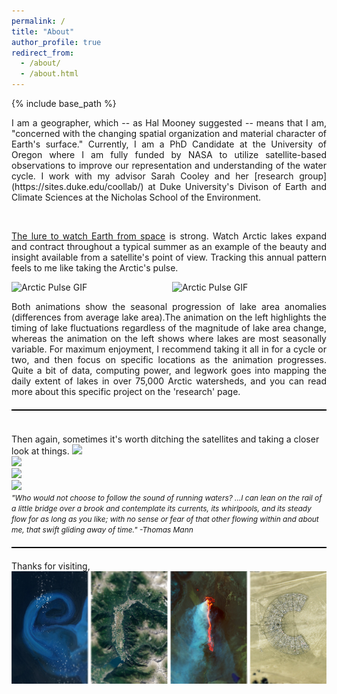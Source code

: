 ```yaml
---
permalink: /
title: "About"
author_profile: true
redirect_from: 
  - /about/
  - /about.html
---
```


{% include base_path %}
<p align="justify">
I am a geographer, which -- as Hal Mooney suggested -- means that I am, "concerned with the changing spatial organization and material character of Earth's surface."  Currently, I am a PhD Candidate at the University of Oregon where I am fully funded by NASA to utilize satellite-based observations to improve our representation and understanding of the water cycle. I work with my advisor Sarah Cooley and her [research group](https://sites.duke.edu/coollab/) at Duke University's Divison of Earth and Climate Sciences at the Nicholas School of the Environment.</p>
<br/>

<p align="justify">
<span style="font-size:1.0em;"><a href="/files/Earth-from-Space.pdf"> The lure to watch Earth from space</a> is strong.  Watch Arctic lakes expand and contract throughout a typical summer
  as an example of the beauty and insight available from a satellite's point of view. Tracking this annual pattern feels to me like taking the Arctic's pulse. 

<div style="display: flex; justify-content: center; gap: 10px;">
  <img src="/images/anom_z_12_circle.gif" width="450" alt="Arctic Pulse GIF">
  <img src="/images/anom_km_12_circle.gif" width="450" alt="Arctic Pulse GIF">
</div>

<p align="justify"><span style="font-size:1.0em;"> Both animations show the seasonal progression of lake area anomalies (differences from average lake area).The animation on the left highlights the timing of lake fluctuations regardless of the magnitude of lake area change, whereas the animation on the left shows where lakes are most seasonally variable. For maximum enjoyment, I recommend taking it all in for a cycle or two, and then focus on specific locations as the animation progresses. Quite a bit of data, computing power, and legwork goes into mapping the daily extent of lakes in over 75,000 Arctic watersheds, and you can read more about this specific project on the 'research' page.</span>
</p>

<hr style="height: 2px; background-color: black; border: none; margin: 20px 0;">
<br/>
<span style="font-size:1.0em;"> Then again, sometimes it's worth ditching the satellites and taking a closer look at things.</span>
<img src= '/images/chile/confluence_BW1.jpg'>
<br/>
<img src='/images/sweetCreekBanner2.jpg' > 
<br/>
<img src='/images/AlaskaBasin2.jpg' > 
<br/>
<img src='/images/rioFigueroabanner.jpg' > 
<br/>
<span style="font-size:0.85em;"><em>"Who would not choose to follow the sound of running waters? ...I can lean on the rail of a little bridge over a brook and contemplate its currents, its whirlpools, and its steady flow for as long as you like; with no sense or fear of that other flowing within and about me, that swift gliding away of time." -Thomas Mann</em> 
</span>
<hr style="height: 2px; background-color: black; border: none; margin: 20px 0;">
Thanks for visiting,<br/>
<img src="/images/Eric.png" style="display: block; margin: 0; padding: 0;">
